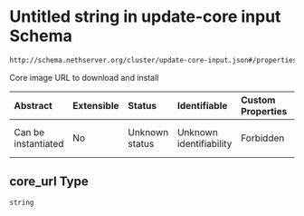 # Untitled string in update-core input Schema

```txt
http://schema.nethserver.org/cluster/update-core-input.json#/properties/core_url
```

Core image URL to download and install

| Abstract            | Extensible | Status         | Identifiable            | Custom Properties | Additional Properties | Access Restrictions | Defined In                                                                        |
| :------------------ | :--------- | :------------- | :---------------------- | :---------------- | :-------------------- | :------------------ | :-------------------------------------------------------------------------------- |
| Can be instantiated | No         | Unknown status | Unknown identifiability | Forbidden         | Allowed               | none                | [update-core-input.json\*](cluster/update-core-input.json "open original schema") |

## core\_url Type

`string`
